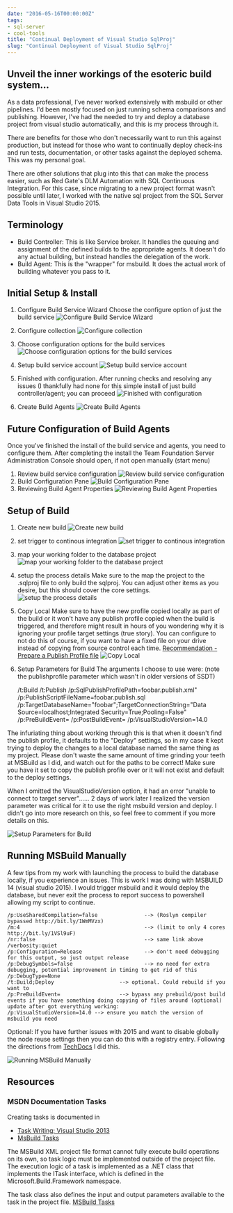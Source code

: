 ```yaml
---
date: "2016-05-16T00:00:00Z"
tags:
- sql-server
- cool-tools
title: "Continual Deployment of Visual Studio SqlProj"
slug: "Continual Deployment of Visual Studio SqlProj"
---
```


## Unveil the inner workings of the esoteric build system...

As a data professional, I've never worked extensively with msbuild or other pipelines. I'd been mostly focused on just running schema comparisons and publishing. However, I've had the needed to try and deploy a database project from visual studio automatically, and this is my process through it.

There are benefits for those who don't necessarily want to run this against production, but instead for those who want to continually deploy check-ins and run tests, documentation, or other tasks against the deployed schema. This was my personal goal.

There are other solutions that plug into this that can make the process easier, such as Red Gate's DLM Automation with SQL Continuous Integration. For this case, since migrating to a new project format wasn't possible until later, I worked with the native sql project from the SQL Server Data Tools in Visual Studio 2015.

## Terminology

*   Build Controller: This is like Service broker. It handles the queuing and assignment of the defined builds to the appropriate agents. It doesn't do any actual building, but instead handles the delegation of the work.
*   Build Agent: This is the "wrapper" for msbuild. It does the actual work of building whatever you pass to it.

## Initial Setup & Install

1.  Configure Build Service Wizard
Choose the configure option of just the build service
![Configure Build Service Wizard](/images/configure-build-service-wizard.png)

2.  Configure collection ![Configure collection](/images/configure-collection.png)

3.  Choose configuration options for the build services
![Choose configuration options for the build services](/images/choose-configuration-options-for-the-build-services.png)

4.  Setup build service account
![Setup build service account](/images/setup-build-service-account.png)

5.  Finished with configuration. After running checks and resolving any issues (I thankfully had none for this simple install of just build controller/agent; you can proceed
![Finished with configuration](/images/finished-with-configuration.png)

6.  Create Build Agents
![Create Build Agents](/images/create-build-agents.png)

## Future Configuration of Build Agents

Once you've finished the install of the build service and agents, you need to configure them. After completing the install the Team Foundation Server Administration Console should open, if not open manually (start menu)

1.  Review build service configuration
![Review build service configuration](/images/review-build-service-configuration.png)
2.  Build Configuration Pane
![Build Configuration Pane](/images/build-configuration-pane.png)
3.  Reviewing Build Agent Properties
![Reviewing Build Agent Properties](/images/reviewing-build-agent-properties.png)

## Setup of Build

1.  Create new build
![Create new build](/images/create-new-build.png)

2.  set trigger to continous integration
![set trigger to continous integration](/images/set-trigger-to-continous-integration.png)

3.  map your working folder to the database project
![map your working folder to the database project](/images/map-your-working-folder-to-the-database-project.png)

4.  setup the process details
Make sure to the map the project to the .sqlproj file to only build the sqlproj. You can adjust other items as you desire, but this should cover the core settings.
![setup the process details](/images/setup-the-process-details.png)

5.  Copy Local
Make sure to have the new profile copied locally as part of the build or it won't have any publish profile copied when the build is triggered, and therefore might result in hours of you wondering why it is ignoring your profile target settings (true story). You can configure to not do this of course, if you want to have a fixed file on your drive instead of copying from source control each time. [Recommendation - Prepare a Publish Profile file](http://bit.ly/221zgxS)
![Copy Local](/images/copy-local.png)

6.  Setup Parameters for Build
The arguments I choose to use were:
(note the publishprofile parameter which wasn't in older versions of SSDT)

    /t:Build /t:Publish /p:SqlPublishProfilePath=foobar.publish.xml" /p:PublishScriptFileName=foobar.publish.sql /p:TargetDatabaseName="foobar";TargetConnectionString="Data Source=localhost;Integrated Security=True;Pooling=False" /p:PreBuildEvent= /p:PostBuildEvent=  /p:VisualStudioVersion=14.0

The infuriating thing about working through this is that when it doesn't find the publish profile, it defaults to the "Deploy" settings, so in my case it kept trying to deploy the changes to a local database named the same thing as my project. Please don't waste the same amount of time grinding your teeth at MSBuild as I did, and watch out for the paths to be correct! Make sure you have it set to copy the publish profile over or it will not exist and default to the deploy settings.

When I omitted the VisualStudioVersion option, it had an error "unable to connect to target server"...... 2 days of work later I realized the version parameter was critical for it to use the right msbuild version and deploy. I didn't go into more research on this, so feel free to comment if you more details on this.

![Setup Parameters for Build](/images/setup-parameters-for-build.png)

## Running MSBuild Manually

A few tips from my work with launching the process to build the database locally, if you experience an issues. This is work I was doing with MSBUILD 14 (visual studio 2015). I would trigger msbuild and it would deploy the database, but never exit the process to report success to powershell allowing my script to continue.

```text
/p:UseSharedCompilation=false               --> (Roslyn compiler bypassed http://bit.ly/1WmMVzx)
/m:4                                        --> (limit to only 4 cores http://bit.ly/1VSl9uF)
/nr:false                                   --> same link above
/verbosity:quiet
/p:Configuration=Release                    --> don't need debugging for this output, so just output release
/p:DebugSymbols=false                       --> no need for extra debugging, potential improvement in timing to get rid of this
/p:DebugType=None
/t:Build;Deploy                     --> optional. Could rebuild if you want to
/p:PreBuildEvent=                   --> bypass any prebuild/post build events if you have something doing copying of files around (optional)
update after got everything working:
/p:VisualStudioVersion=14.0 --> ensure you match the version of msbuild you need
```

Optional: If you have further issues with 2015 and want to disable globally the node reuse settings then you can do this with a registry entry. Following the directions from [TechDocs](https://techdocs.ed-fi.org/display/ODSAPI20/Step+4.+Prepare+the+Development+Environment) I did this.

![Running MSBuild Manually](/images/running-msbuild-manually.png)

## Resources

### MSDN Documentation Tasks

Creating tasks is documented in

*   [Task Writing: Visual Studio 2013](https://msdn.microsoft.com/en-us/library/t9883dzc(v=vs.120).aspx)
*   [MsBuild Tasks](https://msdn.microsoft.com/en-us/library/ms171466(v=vs.120).aspx)

The MSBuild XML project file format cannot fully execute build operations on its own, so task logic must be implemented outside of the project file.
The execution logic of a task is implemented as a .NET class that implements the ITask interface, which is defined in the Microsoft.Build.Framework namespace.

The task class also defines the input and output parameters available to the task in the project file. [MSBuild Tasks](https://msdn.microsoft.com/en-us/library/ms171466(v=vs.120).aspx#Anchor_0)

